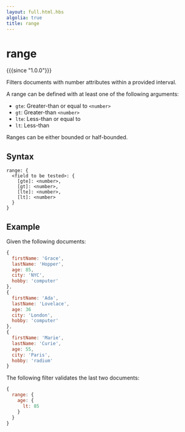 ```yaml
---
layout: full.html.hbs
algolia: true
title: range
---
```


# range

{{{since "1.0.0"}}}

Filters documents with number attributes within a provided interval.

A range can be defined with at least one of the following arguments:

* `gte`: Greater-than or equal to `<number>`
* `gt`: Greater-than `<number>`
* `lte`: Less-than or equal to
* `lt`: Less-than

Ranges can be either bounded or half-bounded.

## Syntax 

```
range: {
  <field to be tested>: {
    [gte]: <number>,
    [gt]: <number>,
    [lte]: <number>,
    [lt]: <number>
  }
}
```

## Example

Given the following documents:

```javascript
{
  firstName: 'Grace',
  lastName: 'Hopper',
  age: 85,
  city: 'NYC',
  hobby: 'computer'
},
{
  firstName: 'Ada',
  lastName: 'Lovelace',
  age: 36
  city: 'London',
  hobby: 'computer'
},
{
  firstName: 'Marie',
  lastName: 'Curie',
  age: 55,
  city: 'Paris',
  hobby: 'radium'
}
```

The following filter validates the last two documents:

```javascript
{
  range: {
    age: {
      lt: 85
    }
  }
}
```
